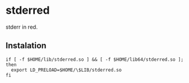 # stderred

stderr in red.

## Instalation

    if [ -f $HOME/lib/stderred.so ] && [ -f $HOME/lib64/stderred.so ]; then
      export LD_PRELOAD=$HOME/\$LIB/stderred.so
    fi
